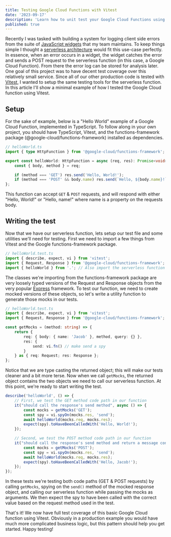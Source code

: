 ```yaml
---
title: Testing Google Cloud Functions with Vitest
date: '2023-09-17'
description: 'Learn how to unit test your Google Cloud Functions using the modern JavaScript test runner, Vitest'
published: true
---
```


Recently I was tasked with building a system for logging client side errors from
the suite of [JavaScript widgets](https://en.wikipedia.org/wiki/Web_widget) that my team maintains. To keep things simple I thought a [serverless architecture](https://en.wikipedia.org/wiki/Serverless_computing) would fit this use-case perfectly. In essence, when an error occurs in a widget, the widget catches the error and sends a POST request to the serverless function (in this case, a Google Cloud Function). From there the error log can be stored for analysis later. One goal of this project was to have decent test coverage over this relatively small service. Since all of our other production code is tested with [Vitest](https://vitest.dev), I wanted to setup the same testing tools for the serverless function. In this article I'll show a minimal example of how I tested the Google Cloud function using Vitest.

## Setup

For the sake of example, below is a "Hello World" example of a Google Cloud Function, implemented in TypeScript. To follow along in your own project, you should have TypeScript, Vitest, and the functions-framework package (@google-cloud/functions-framework) installed as dependencies.

```typescript
// helloWorld.ts
import { type HttpFunction } from '@google-cloud/functions-framework';

export const helloWorld: HttpFunction = async (req, res): Promise<void> => {
	const { body, method } = req;

	if (method === 'GET') res.send('Hello, World!');
	if (method === 'POST' && body.name) res.send(`Hello, ${body.name}!`);
};
```

This function can accept `GET` & `POST` requests, and will respond with either "Hello, World!" or "Hello, name!" where name is a property on the requests body.

## Writing the test

Now that we have our serverless function, lets setup our test file and some utilities we'll need for testing. First we need to import a few things from Vitest and the Google functions-framework package.

```typescript
// helloWorld.test.ts
import { describe, expect, vi } from 'vitest';
import { Request, Response } from '@google-cloud/functions-framework';
import { helloWorld } from '.'; // Also import the serverless function itself
```

The classes we're importing from the functions-framework package are very
loosely typed versions of the Request and Response objects from the very popular
[Express](https://expressjs.com/) framework. To test our function, we need to
create mocked versions of these objects, so let's write a utility function to
generate those mocks in our tests.

```typescript
// helloWorld.test.ts
import { describe, expect, vi } from 'vitest';
import { Request, Response } from '@google-cloud/functions-framework';

const getMocks = (method: string) => {
	return {
		req: { body: { name: 'Jacob' }, method, query: {} },
		res: {
			send: vi.fn() // make send a spy
		}
	} as { req: Request; res: Response };
};
```

Notice that we are type casting the returned object; this will make our tests cleaner and a bit more terse. Now when we call `getMocks`, the returned object contains the two objects we need to call our serverless function. At this point, we're ready to start writing the test.

```typescript
describe('helloWorld', () => {
	// First, we test the GET method code path in our function
	it("should call the response's send method", async () => {
		const mocks = getMocks('GET');
		const spy = vi.spyOn(mocks.res, 'send');
		await helloWorld(mocks.req, mocks.res);
		expect(spy).toHaveBeenCalledWith('Hello, World!');
	});

	// Second, we test the POST method code path in our function
	it("should call the response's send method and return a message containing the value of body.name", async () => {
		const mocks = getMocks('POST');
		const spy = vi.spyOn(mocks.res, 'send');
		await helloWorld(mocks.req, mocks.res);
		expect(spy).toHaveBeenCalledWith('Hello, Jacob!');
	});
});
```

In these tests we're testing both code paths (GET & POST requests) by calling
`getMocks`, spying on the `send()` method of the mocked response object, and calling
our serverless function while passing the mocks as arguments. We then expect the
spy to have been called with the correct value based on the request method used
in the test.

That's it! We now have full test coverage of this basic Google Cloud function
using Vitest. Obviously in a production example you would have much more
complicated business logic, but this pattern should help you get started. Happy
testing!
